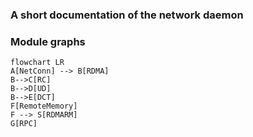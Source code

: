 ### A short documentation of the network daemon

### Module graphs
```mermaid
flowchart LR
A[NetConn] --> B[RDMA]
B-->C[RC]
B-->D[UD]
B-->E[DCT]
F[RemoteMemory]
F --> S[RDMARM]
G[RPC]
```

